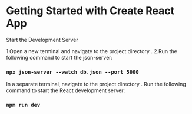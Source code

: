 # Getting Started with Create React App

Start the Development Server

1.Open a new terminal and navigate to the project directory .
2.Run the following command to start the json-server:

### `npx json-server --watch db.json --port 5000` 

In a separate terminal, navigate to the project directory .
Run the following command to start the React development server:

### `npm run dev`
